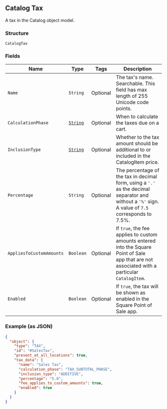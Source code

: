 ## Catalog Tax

A tax in the Catalog object model.

### Structure

`CatalogTax`

### Fields

| Name | Type | Tags | Description |
|  --- | --- | --- | --- |
| `Name` | `String` | Optional | The tax's name. Searchable. This field has max length of 255 Unicode code points. |
| `CalculationPhase` | [`String`](/doc/models/tax-calculation-phase.md) | Optional | When to calculate the taxes due on a cart. |
| `InclusionType` | [`String`](/doc/models/tax-inclusion-type.md) | Optional | Whether to the tax amount should be additional to or included in the CatalogItem price. |
| `Percentage` | `String` | Optional | The percentage of the tax in decimal form, using a `'.'` as the decimal separator and without a `'%'` sign.<br>A value of `7.5` corresponds to 7.5%. |
| `AppliesToCustomAmounts` | `Boolean` | Optional | If `true`, the fee applies to custom amounts entered into the Square Point of Sale<br>app that are not associated with a particular `CatalogItem`. |
| `Enabled` | `Boolean` | Optional | If `true`, the tax will be shown as enabled in the Square Point of Sale app. |

### Example (as JSON)

```json
{
  "object": {
    "type": "TAX",
    "id": "#SalesTax",
    "present_at_all_locations": true,
    "tax_data": {
      "name": "Sales Tax",
      "calculation_phase": "TAX_SUBTOTAL_PHASE",
      "inclusion_type": "ADDITIVE",
      "percentage": "5.0",
      "fee_applies_to_custom_amounts": true,
      "enabled": true
    }
  }
}
```

